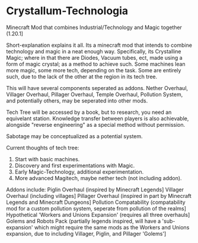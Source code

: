 # Crystallum-Technologia
Minecraft Mod that combines Industrial/Technology and Magic together (1.20.1]

Short-explanation explains it all. Its a minecraft mod that intends to combine technology and magic in a neat enough way.
Specifically, its Crystalline Magic; where in that there are Diodes, Vacuum tubes, ect, made using a form of magic crystal; as a method to achieve such.
Some machines lean more magic, some more tech, depending on the task. Some are entirely such, due to the lack of the other at the region in its tech tree.

This will have several components seperated as addons. Nether Overhaul, Villager Overhaul, Pillager Overhaul, Temple Overhaul, Pollution System, and potentially others, may be seperated into other mods.

Tech Tree will be accessed by a book, but to research, you need an equivelant station. Knowledge transfer between players is also achievable, alongside "reverse engineering" as a special method without permission.

Sabotage may be conceptualized as a potential system.

Current thoughts of tech tree:
1. Start with basic machines.
2. Discovery and first experimentations with Magic.
3. Early Magic-Technology, additional experimentation.
4. More advanced Magitech, maybe nether tech (not including addon).

Addons include:
Piglin Overhaul (inspired by Minecraft Legends]
Villager Overhaul (including villages]
Pillager Overhaul (inspired in part by Minecraft Legends and Minecraft Dungeons]
Pollution Compatability (compatability mod for a custom pollution system, seperate from pollution of the realms]
Hypothetical 'Workers and Unions Expansion' (requires all three overhauls]
Golems and Robots Pack (partially legends inspired, will have a 'sub-expansion' which might require the same mods as the Workers and Unions expansion, due to including Villager, Piglin, and Pillager 'Golems']
